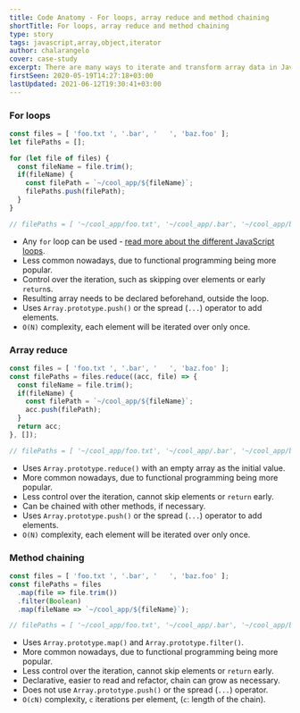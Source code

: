 ```yaml
---
title: Code Anatomy - For loops, array reduce and method chaining
shortTitle: For loops, array reduce and method chaining
type: story
tags: javascript,array,object,iterator
author: chalarangelo
cover: case-study
excerpt: There are many ways to iterate and transform array data in JavaScript. Learn how each one works and where you should use them.
firstSeen: 2020-05-19T14:27:18+03:00
lastUpdated: 2021-06-12T19:30:41+03:00
---
```


### For loops

```js
const files = [ 'foo.txt ', '.bar', '   ', 'baz.foo' ];
let filePaths = [];

for (let file of files) {
  const fileName = file.trim();
  if(fileName) {
    const filePath = `~/cool_app/${fileName}`;
    filePaths.push(filePath);
  }
}

// filePaths = [ '~/cool_app/foo.txt', '~/cool_app/.bar', '~/cool_app/baz.foo']
```

- Any `for` loop can be used - [read more about the different JavaScript loops](/blog/s/javascript-for-in-for-of-foreach/).
- Less common nowadays, due to functional programming being more popular.
- Control over the iteration, such as skipping over elements or early `return`s.
- Resulting array needs to be declared beforehand, outside the loop.
- Uses `Array.prototype.push()` or the spread (`...`) operator to add elements.
- `O(N)` complexity, each element will be iterated over only once.

### Array reduce

```js
const files = [ 'foo.txt ', '.bar', '   ', 'baz.foo' ];
const filePaths = files.reduce((acc, file) => {
  const fileName = file.trim();
  if(fileName) {
    const filePath = `~/cool_app/${fileName}`;
    acc.push(filePath);
  }
  return acc;
}, []);

// filePaths = [ '~/cool_app/foo.txt', '~/cool_app/.bar', '~/cool_app/baz.foo']
```

- Uses `Array.prototype.reduce()` with an empty array as the initial value.
- More common nowadays, due to functional programming being more popular.
- Less control over the iteration, cannot skip elements or `return` early.
- Can be chained with other methods, if necessary.
- Uses `Array.prototype.push()` or the spread (`...`) operator to add elements.
- `O(N)` complexity, each element will be iterated over only once.

### Method chaining

```js
const files = [ 'foo.txt ', '.bar', '   ', 'baz.foo' ];
const filePaths = files
  .map(file => file.trim())
  .filter(Boolean)
  .map(fileName => `~/cool_app/${fileName}`);

// filePaths = [ '~/cool_app/foo.txt', '~/cool_app/.bar', '~/cool_app/baz.foo']
```

- Uses `Array.prototype.map()` and `Array.prototype.filter()`.
- More common nowadays, due to functional programming being more popular.
- Less control over the iteration, cannot skip elements or `return` early.
- Declarative, easier to read and refactor, chain can grow as necessary.
- Does not use `Array.prototype.push()` or the spread (`...`) operator.
- `O(cN)` complexity, `c` iterations per element, (`c`: length of the chain).

